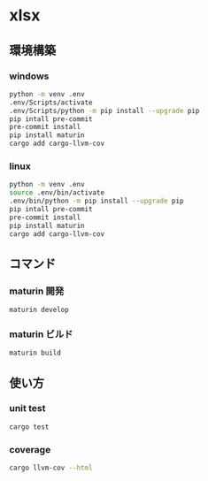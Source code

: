 # xlsx

## 環境構築

### windows

``` sh
python -m venv .env
.env/Scripts/activate
.env/Scripts/python -m pip install --upgrade pip
pip intall pre-commit
pre-commit install
pip install maturin
cargo add cargo-llvm-cov
```

### linux

``` sh
python -m venv .env
source .env/bin/activate
.env/bin/python -m pip install --upgrade pip
pip intall pre-commit
pre-commit install
pip install maturin
cargo add cargo-llvm-cov
```

## コマンド

### maturin 開発

``` sh
maturin develop
```

### maturin ビルド

``` sh
maturin build
```

## 使い方

### unit test

``` sh
cargo test
```

### coverage

``` sh
cargo llvm-cov --html
```
